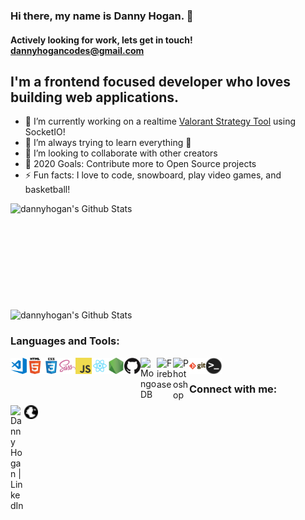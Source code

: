 ### Hi there, my name is Danny Hogan. 👋
#### Actively looking for work, lets get in touch! dannyhogancodes@gmail.com
## I'm a frontend focused developer who loves building web applications.

- 🔭 I’m currently working on a realtime [Valorant Strategy Tool][website] using SocketIO!
- 🌱 I’m always trying to learn everything 🤣
- 👯 I’m looking to collaborate with other creators
- 🥅 2020 Goals: Contribute more to Open Source projects
- ⚡ Fun facts: I love to code, snowboard, play video games, and basketball!

<img align="left" alt="dannyhogan's Github Stats" src="https://github-readme-stats.vercel.app/api?username=dannyhogan&show_icons=true&theme=radical" />

<br />
<br />
<br />
<br />
<br />
<br />
<br />
<br />
<br />
<br />

<img alt="dannyhogan's Github Stats" src="https://github-readme-stats.vercel.app/api/top-langs/?username=dannyhogan&layout=compact" />

### Languages and Tools:

<img align="left" alt="Visual Studio Code" width="26px" src="https://raw.githubusercontent.com/github/explore/80688e429a7d4ef2fca1e82350fe8e3517d3494d/topics/visual-studio-code/visual-studio-code.png" />
<img align="left" alt="HTML5" width="26px" src="https://raw.githubusercontent.com/github/explore/80688e429a7d4ef2fca1e82350fe8e3517d3494d/topics/html/html.png" />
<img align="left" alt="CSS3" width="26px" src="https://raw.githubusercontent.com/github/explore/80688e429a7d4ef2fca1e82350fe8e3517d3494d/topics/css/css.png" />
<img align="left" alt="SASS" width="26px" src="https://raw.githubusercontent.com/github/explore/80688e429a7d4ef2fca1e82350fe8e3517d3494d/topics/sass/sass.png" />
<img align="left" alt="JavaScript" width="26px" src="https://raw.githubusercontent.com/github/explore/80688e429a7d4ef2fca1e82350fe8e3517d3494d/topics/javascript/javascript.png" />
<img align="left" alt="React" width="26px" src="https://raw.githubusercontent.com/github/explore/80688e429a7d4ef2fca1e82350fe8e3517d3494d/topics/react/react.png" />
<img align="left" alt="Node.js" width="26px" src="https://raw.githubusercontent.com/github/explore/80688e429a7d4ef2fca1e82350fe8e3517d3494d/topics/nodejs/nodejs.png" />
<img align="left" alt="Github" width="26px" src="https://raw.githubusercontent.com/github/explore/78df643247d429f6cc873026c0622819ad797942/topics/github/github.png" />
<img align="left" alt="MongoDB" width="26px" src="https://www.kindpng.com/picc/m/385-3850482_mongodb-logo-png-transparent-png.png" />
<img align="left" alt="Firebase" width="26px" src="https://cdn4.iconfinder.com/data/icons/google-i-o-2016/512/google_firebase-2-512.png" />
<img align="left" alt="Photoshop" width="26px" src="https://cdn.iconscout.com/icon/free/png-256/adobe-photoshop-4-569303.png" />
<img align="left" alt="Git" width="26px" src="https://raw.githubusercontent.com/github/explore/80688e429a7d4ef2fca1e82350fe8e3517d3494d/topics/git/git.png" />
<img align="left" alt="HTML5" width="26px" src="https://raw.githubusercontent.com/github/explore/80688e429a7d4ef2fca1e82350fe8e3517d3494d/topics/terminal/terminal.png" />

<br />

### Connect with me:

[<img alt="dannyhogan.dev" width="22px" src="https://raw.githubusercontent.com/iconic/open-iconic/master/svg/globe.svg" />][website]
[<img align="left" alt="Danny Hogan | LinkedIn" width="22px" src="https://cdn.jsdelivr.net/npm/simple-icons@v3/icons/linkedin.svg" />][linkedin]

[website]: https://dannyhogan.dev
[linkedin]: https://linkedin.com/in/danny-hogan
